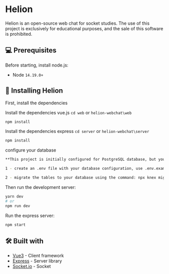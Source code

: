 # Helion

Helion is an open-source web chat for socket studies. The use of this project is exclusively for educational purposes, and the sale of this software is prohibited.

## 💻 Prerequisites

Before starting, install node.js:
* Node `14.19.0+`

## 🚀 Installing Helion

First, install the dependencies

Install the dependencies vue.js `cd web` or `helion-webchat\web`
```bash
npm install
```

Install the dependencies express `cd server` or `helion-webchat\server`
```bash
npm install
```

configure your database

```bash
**This project is initially configured for PostgreSQL database, but you can use any database of your preference as long as Knex supports it. Change the database settings in the 'knex.js' file inside the 'server' folder.**

1 - create an .env file with your database configuration, use .env.example as a base.

2 - migrate the tables to your database using the command: npx knex migrate:latest
```

Then run the development server:

```bash
yarn dev
# or
npm run dev
```

Run the express server:

```bash
npm start
```

## 🛠️ Built with
* [Vue3](https://vuejs.org/guide/quick-start.html) - Client framework
* [Express](https://expressjs.com/pt-br/) - Server library
* [Socket.io](https://socket.io/) - Socket